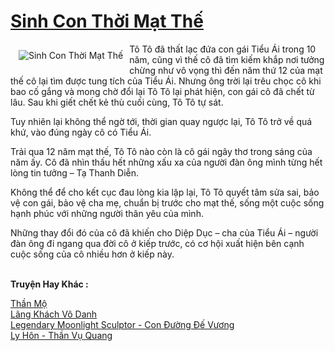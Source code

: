 <a href="https://utruyen.com/sinh-con-thoi-mat-the/16893/" title="Sinh Con Thời Mạt Thế"><h1>Sinh Con Thời Mạt Thế</h1></a><div style="display:table"><img align="right" style="float: left; padding: 10px;" src="https://utruyen.com/images/story/200x260/sinh-con-thoi-mat-the.jpg" alt="Sinh Con Thời Mạt Thế">Tô Tô đã thất lạc đứa con gái Tiểu Ái trong 10 năm, cũng vì thế cô đã tìm kiếm khắp nơi tưởng chừng như vô vọng thì đến năm thứ 12 của mạt thế cô lại tìm được tung tích của Tiểu Ái. Nhưng ông trời lại trêu chọc cô khi bao cố gắng và mong chờ đổi lại Tô Tô lại phát hiện, con gái cô đã chết từ lâu. Sau khi giết chết kẻ thù cuối cùng, Tô Tô tự sát.<p></p>Tuy nhiên lại không thể ngờ tới, thời gian quay ngược lại, Tô Tô trở về quá khứ, vào đúng ngày cô có Tiểu Ái.<p></p>Trải qua 12 năm mạt thế, Tô Tô nào còn là cô gái ngây thơ trong sáng của năm ấy. Cô đã nhìn thấu hết những xấu xa của người đàn ông mình từng hết lòng tin tưởng – Tạ Thanh Diễn.<p></p>Không thể để cho kết cục đau lòng kia lặp lại, Tô Tô quyết tâm sửa sai, bảo vệ con gái, bảo vệ cha mẹ, chuẩn bị trước cho mạt thế, sống một cuộc sống hạnh phúc với những người thân yêu của mình.<p></p>Những thay đổi đó của cô đã khiến cho Diệp Dục – cha của Tiểu Ái – người đàn ông đi ngang qua đời cô ở kiếp trước, có cơ hội xuất hiện bên cạnh cuộc sống của cô nhiều hơn ở kiếp này.</div><p><br><b>Truyện Hay Khác :</b></p><a href="https://utruyen.com/than-mo/5952/" alt="Thần Mộ">Thần Mộ</a><br/><a href="https://github.com/quanluxury/truyenhot/tree/master/truyenhay/13826/" alt="Lãng Khách Vô Danh">Lãng Khách Vô Danh</a><br/><a href="https://truyenngontinhay.wordpress.com/2019/10/03/legendary-moonlight-sculptor-con-duong-de-vuong/" alt="Legendary Moonlight Sculptor - Con Đường Đế Vương">Legendary Moonlight Sculptor - Con Đường Đế Vương</a><br/><a href="https://truyenngontinhay.wordpress.com/2019/10/03/ly-hon-than-vu-quang/" alt="Ly Hôn - Thần Vụ Quang">Ly Hôn - Thần Vụ Quang</a><br/>